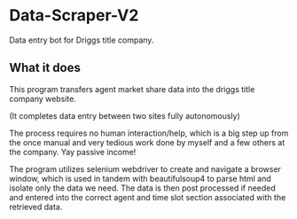 # Data-Scraper-V2

Data entry bot for Driggs title company. 

## What it does

This program transfers agent market share data into the driggs title company website.

(It completes data entry between two sites fully autonomously)

The process requires no human interaction/help, which is a big step up from the once manual and very tedious work done by myself and a few others at the company. Yay passive income! 

The program utilizes selenium webdriver to create and navigate a browser window, which is used in tandem with beautifulsoup4 to parse html and isolate only the data we need. The data is then post processed if needed and entered into the correct agent and time slot section associated with the retrieved data.

